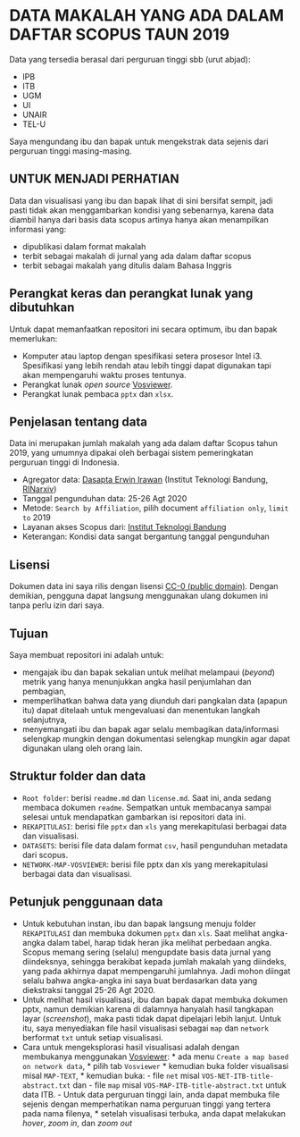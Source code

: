 # DATA MAKALAH YANG ADA DALAM DAFTAR SCOPUS TAUN 2019

Data yang tersedia berasal dari perguruan tinggi sbb (urut abjad):

- IPB
- ITB
- UGM
- UI
- UNAIR
- TEL-U

Saya mengundang ibu dan bapak untuk mengekstrak data sejenis dari perguruan tinggi masing-masing.

## UNTUK MENJADI PERHATIAN

Data dan visualisasi yang ibu dan bapak lihat di sini bersifat sempit, jadi pasti tidak akan menggambarkan kondisi yang sebenarnya, karena data diambil hanya dari basis data scopus artinya hanya akan menampilkan informasi yang:

- dipublikasi dalam format makalah
- terbit sebagai makalah di jurnal yang ada dalam daftar scopus
- terbit sebagai makalah yang ditulis dalam Bahasa Inggris

## Perangkat keras dan perangkat lunak yang dibutuhkan

Untuk dapat memanfaatkan repositori ini secara optimum, ibu dan bapak memerlukan:

- Komputer atau laptop dengan spesifikasi setera prosesor Intel i3. Spesifikasi yang lebih rendah atau lebih tinggi dapat digunakan tapi akan mempengaruhi waktu proses tentunya.
- Perangkat lunak _open source_ [Vosviewer](vosviewer.com).
- Perangkat lunak pembaca `pptx` dan `xlsx`.


## Penjelasan tentang data

Data ini merupakan jumlah makalah yang ada dalam daftar Scopus tahun 2019, yang umumnya dipakai oleh berbagai sistem pemeringkatan perguruan tinggi di Indonesia.

- Agregator data: [Dasapta Erwin Irawan](https://orcid.org/0000-0002-1526-0863) (Institut Teknologi Bandung, [RINarxiv](rinarxiv.lipi.go.id))
- Tanggal pengunduhan data:	25-26 Agt 2020	
- Metode:	`Search by Affiliation`, pilih document `affiliation only`, `limit to` 2019	
- Layanan akses Scopus dari:	[Institut Teknologi Bandung](itb.ac.id) 
- Keterangan:	Kondisi data sangat bergantung tanggal pengunduhan

## Lisensi

Dokumen data ini saya rilis dengan lisensi [CC-0 (public domain)](https://creativecommons.org/share-your-work/public-domain/cc0/).
Dengan demikian, pengguna dapat langsung menggunakan ulang dokumen ini tanpa perlu izin dari saya. 

## Tujuan

Saya membuat repositori ini adalah untuk:

- mengajak ibu dan bapak sekalian untuk melihat melampaui (_beyond_) metrik yang hanya menunjukkan angka hasil penjumlahan dan pembagian,
- memperlihatkan bahwa data yang diunduh dari pangkalan data (apapun itu) dapat ditelaah untuk mengevaluasi dan menentukan langkah selanjutnya,
- menyemangati ibu dan bapak agar selalu membagikan data/informasi selengkap mungkin dengan dokumentasi selengkap mungkin agar dapat digunakan ulang oleh orang lain.


## Struktur folder dan data

- `Root folder`: berisi `readme.md` dan `license.md`. Saat ini, anda sedang membaca dokumen `readme`. Sempatkan untuk membacanya sampai selesai untuk mendapatkan gambarkan isi repositori data ini.
- `REKAPITULASI`: berisi file `pptx` dan `xls` yang merekapitulasi berbagai data dan visualisasi.
- `DATASETS`: berisi file data dalam format `csv`, hasil pengunduhan metadata dari scopus.
- `NETWORK-MAP-VOSVIEWER`: berisi file pptx dan xls yang merekapitulasi berbagai data dan visualisasi.


## Petunjuk penggunaan data

- Untuk kebutuhan instan, ibu dan bapak langsung menuju folder `REKAPITULASI` dan membuka dokumen `pptx` dan `xls`. Saat melihat angka-angka dalam tabel, harap tidak heran jika melihat perbedaan angka. Scopus memang sering (selalu) mengupdate basis data jurnal yang diindeksnya, sehingga berakibat kepada jumlah makalah yang diindeks, yang pada akhirnya dapat mempengaruhi jumlahnya. Jadi mohon diingat selalu bahwa angka-angka ini saya buat berdasarkan data yang diekstraksi tanggal 25-26 Agt 2020.
- Untuk melihat hasil visualisasi, ibu dan bapak dapat membuka dokumen pptx, namun demikian karena di dalamnya hanyalah hasil tangkapan layar (_screenshot_), maka pasti tidak dapat dipelajari lebih lanjut. Untuk itu, saya menyediakan file hasil visualisasi sebagai `map` dan `network` berformat `txt` untuk setiap visualisasi. 
- Cara untuk mengeksplorasi hasil visualisasi adalah dengan membukanya menggunakan [Vosviewer](vosviewer.com):
		* ada menu `Create a map based on network data`,
		* pilih tab `Vosviewer`
		* kemudian buka folder visualisasi misal `MAP-TEXT`, 
		* kemudian buka:
				- file `net` misal `VOS-NET-ITB-title-abstract.txt` dan 
				- file `map` misal `VOS-MAP-ITB-title-abstract.txt` untuk data ITB. 
				- Untuk data perguruan tinggi lain, anda dapat membuka file sejenis dengan memperhatikan nama perguruan tinggi yang tertera pada nama filenya,
		* setelah visualisasi terbuka, anda dapat melakukan _hover_, _zoom in_, dan _zoom out_
